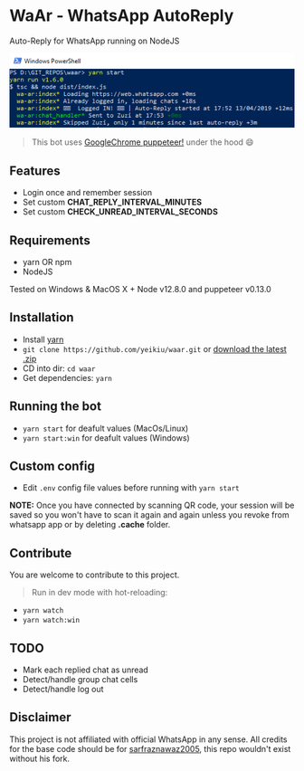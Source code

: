 # WaAr - WhatsApp AutoReply
Auto-Reply for WhatsApp running on NodeJS

<img width="600" alt="waar preview" src="./waar.png">

> This bot uses [GoogleChrome puppeteer!](https://github.com/GoogleChrome/puppeteer) under the hood :smile:

## Features
- Login once and remember session
- Set custom **CHAT_REPLY_INTERVAL_MINUTES**
- Set custom **CHECK_UNREAD_INTERVAL_SECONDS**

## Requirements
- yarn OR npm
- NodeJS

Tested on Windows & MacOS X + Node v12.8.0 and puppeteer v0.13.0

## Installation
- Install [yarn](https://yarnpkg.com/lang/en/docs/install)
- `git clone https://github.com/yeikiu/waar.git` or [download the latest .zip](https://github.com/yeikiu/waar/archive/master.zip)
- CD into dir: `cd waar`
- Get dependencies: `yarn`

## Running the bot
- `yarn start` for deafult values (MacOs/Linux)
- `yarn start:win` for deafult values (Windows)

## Custom config
- Edit `.env` config file values before running with `yarn start`

**NOTE:** Once you have connected by scanning QR code, your session will be saved so you won't have to scan it again and again unless you revoke from whatsapp app or by deleting **.cache** folder. 

## Contribute
You are welcome to contribute to this project.

> Run in dev mode with hot-reloading:
- `yarn watch`
- `yarn watch:win`

## TODO
- Mark each replied chat as unread
- Detect/handle group chat cells
- Detect/handle log out

## Disclaimer
This project is not affiliated with official WhatsApp in any sense.
All credits for the base code should be for [sarfraznawaz2005](https://github.com/sarfraznawaz2005/whatspup), this repo wouldn't exist without his fork.